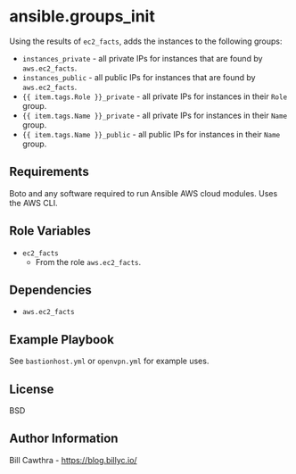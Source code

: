 ansible.groups_init
=========

Using the results of `ec2_facts`, adds the instances to the following groups:
- `instances_private` - all private IPs for instances that are found by `aws.ec2_facts`.
- `instances_public` - all public IPs for instances that are found by `aws.ec2_facts`.
- `{{ item.tags.Role }}_private` - all private IPs for instances in their `Role` group.
- `{{ item.tags.Name }}_private` - all private IPs for instances in their `Name` group.
- `{{ item.tags.Name }}_public` - all public IPs for instances in their `Name` group.

Requirements
------------

Boto and any software required to run Ansible AWS cloud modules. Uses the AWS CLI.

Role Variables
--------------

- `ec2_facts`
  - From the role `aws.ec2_facts`.

Dependencies
------------

- `aws.ec2_facts`

Example Playbook
----------------

See `bastionhost.yml` or `openvpn.yml` for example uses.

License
-------

BSD

Author Information
------------------

Bill Cawthra - https://blog.billyc.io/
